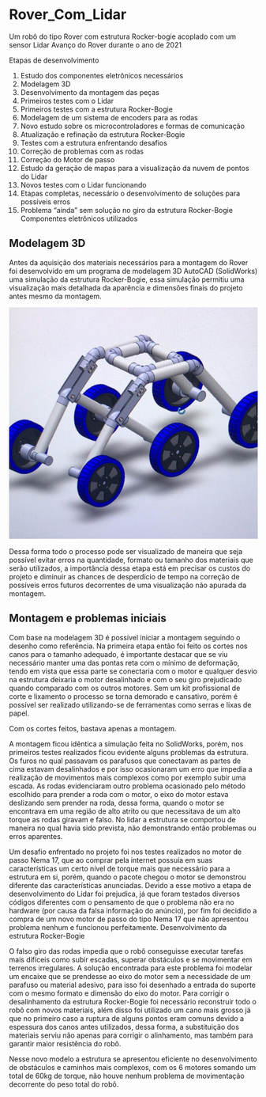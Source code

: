 # Rover_Com_Lidar
Um robô do tipo Rover com estrutura Rocker-bogie acoplado com um sensor Lidar
Avanço do Rover durante o ano de 2021

Etapas de desenvolvimento
1.	Estudo dos componentes eletrônicos necessários
2.	Modelagem 3D
3.	Desenvolvimento da montagem das peças
4.	Primeiros testes com o Lidar
5.	Primeiros testes com a estrutura Rocker-Bogie
6.	Modelagem de um sistema de encoders para as rodas
7.	Novo estudo sobre os microcontroladores e formas de comunicação
8.	Atualização e refinação da estrutura Rocker-Bogie
9.	Testes com a estrutura enfrentando desafios
10.	Correção de problemas com as rodas
11.	Correção do Motor de passo
12.	Estudo da geração de mapas para a visualização da nuvem de pontos do Lidar
13.	Novos testes com o Lidar funcionando
14.	Etapas completas, necessário o desenvolvimento de soluções para possíveis erros
15.	Problema “ainda” sem solução no giro da estrutura Rocker-Bogie
Componentes eletrônicos utilizados

## Modelagem 3D
Antes da aquisição dos materiais necessários para a montagem do Rover foi desenvolvido em um programa de modelagem 3D AutoCAD (SolidWorks) uma simulação da estrutura Rocker-Bogie, essa simulação permitiu uma visualização mais detalhada da aparência e dimensões finais do projeto antes mesmo da montagem. 

![Picture of the 3D lidar](./Imagens/fotoRooverSolidworks.jpg)

 
Dessa forma todo o processo pode ser visualizado de maneira que seja possível evitar erros na quantidade, formato ou tamanho dos materiais que serão utilizados, a importância dessa etapa está em precisar os custos do projeto e diminuir as chances de desperdício de tempo na correção de possíveis erros futuros decorrentes de uma visualização não apurada da montagem.

## Montagem e problemas iniciais 
Com base na modelagem 3D é possível iniciar a montagem seguindo o desenho como referência. Na primeira etapa então foi feito os cortes nos canos para o tamanho adequado, é importante destacar que se viu necessário manter uma das pontas reta com o mínimo de deformação, tendo em vista que essa parte se conectaria com o motor e qualquer desvio na estrutura deixaria o motor desalinhado e com o seu giro prejudicado quando comparado com os outros motores.
Sem um kit profissional de corte e lixamento o processo se torna demorado e cansativo, porém é possível ser realizado utilizando-se de ferramentas como serras e lixas de papel.
 
Com os cortes feitos, bastava apenas a montagem.
 
A montagem ficou idêntica a simulação feita no SolidWorks, porém, nos primeiros testes realizados ficou evidente alguns problemas da estrutura. Os furos no qual passavam os parafusos que conectavam as partes de cima estavam desalinhados e por isso ocasionaram um erro que impedia a realização de movimentos mais complexos como por exemplo subir uma escada. 
As rodas evidenciaram outro problema ocasionado pelo método escolhido para prender a roda com o motor, o eixo do motor estava deslizando sem prender na roda, dessa forma, quando o motor se encontrava em uma região de alto atrito ou que necessitava de um alto torque as rodas giravam e falso.
No lidar a estrutura se comportou de maneira no qual havia sido prevista, não demonstrando então problemas ou erros aparentes.
 
Um desafio enfrentado no projeto foi nos testes realizados no motor de passo Nema 17, que ao comprar pela internet possuía em suas características um certo nível de torque mais que necessário para a estrutura em si, porém, quando o pacote chegou o motor se demonstrou diferente das características anunciadas. Devido a esse motivo a etapa de desenvolvimento do Lidar foi prejudica, já que foram testados diversos códigos diferentes com o pensamento de que o problema não era no hardware (por causa da falsa informação do anúncio), por fim foi decidido a compra de um novo motor de passo do tipo Nema 17 que não apresentou problema nenhum e funcionou perfeitamente.
Desenvolvimento da estrutura Rocker-Bogie

O falso giro das rodas impedia que o robô conseguisse executar tarefas mais difíceis como subir escadas, superar obstáculos e se movimentar em terrenos irregulares. A solução encontrada para este problema foi modelar um encaixe que se prendesse ao eixo do motor sem a necessidade de um parafuso ou material adesivo, para isso foi desenhado a entrada do suporte com o mesmo formato e dimensão do eixo do motor.
Para corrigir o desalinhamento da estrutura Rocker-Bogie foi necessário reconstruir todo o robô com novos materiais, além disso foi utilizado um cano mais grosso já que no primeiro caso a ruptura de alguns pontos eram comuns devido a espessura dos canos antes utilizados, dessa forma, a substituição dos materiais serviu não apenas para corrigir o alinhamento, mas também para garantir maior resistência do robô.
 
Nesse novo modelo a estrutura se apresentou eficiente no desenvolvimento de obstáculos e caminhos mais complexos, com os 6 motores somando um total de 60kg de torque, não houve nenhum problema de movimentação decorrente do peso total do robô. 
